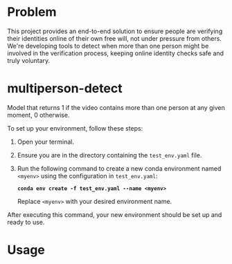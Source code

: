 # Problem
This project provides an end-to-end solution to ensure people are verifying their identities online of their own free will, not under pressure from others. We're developing tools to detect when more than one person might be involved in the verification process, keeping online identity checks safe and truly voluntary.



# multiperson-detect
Model that returns 1 if the video contains more than one person at any given moment, 0 otherwise.


To set up your environment, follow these steps:

1. Open your terminal.
2. Ensure you are in the directory containing the `test_env.yaml` file.
3. Run the following command to create a new conda environment named `<myenv>` using the configuration in `test_env.yaml`:

   **`conda env create -f test_env.yaml --name <myenv>`**

   Replace `<myenv>` with your desired environment name.

After executing this command, your new environment should be set up and ready to use.


# Usage

